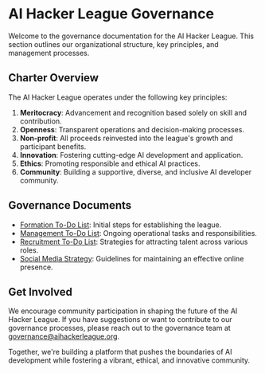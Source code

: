 # AI Hacker League Governance

Welcome to the governance documentation for the AI Hacker League. This section outlines our organizational structure, key principles, and management processes.

## Charter Overview

The AI Hacker League operates under the following key principles:

1. **Meritocracy**: Advancement and recognition based solely on skill and contribution.
2. **Openness**: Transparent operations and decision-making processes.
3. **Non-profit**: All proceeds reinvested into the league's growth and participant benefits.
4. **Innovation**: Fostering cutting-edge AI development and application.
5. **Ethics**: Promoting responsible and ethical AI practices.
6. **Community**: Building a supportive, diverse, and inclusive AI developer community.

## Governance Documents

- [Formation To-Do List](01_formation.md): Initial steps for establishing the league.
- [Management To-Do List](02_management.md): Ongoing operational tasks and responsibilities.
- [Recruitment To-Do List](03_recruitment.md): Strategies for attracting talent across various roles.
- [Social Media Strategy](04_social_media.md): Guidelines for maintaining an effective online presence.

## Get Involved

We encourage community participation in shaping the future of the AI Hacker League. If you have suggestions or want to contribute to our governance processes, please reach out to the governance team at governance@aihackerleague.org.

Together, we're building a platform that pushes the boundaries of AI development while fostering a vibrant, ethical, and innovative community.